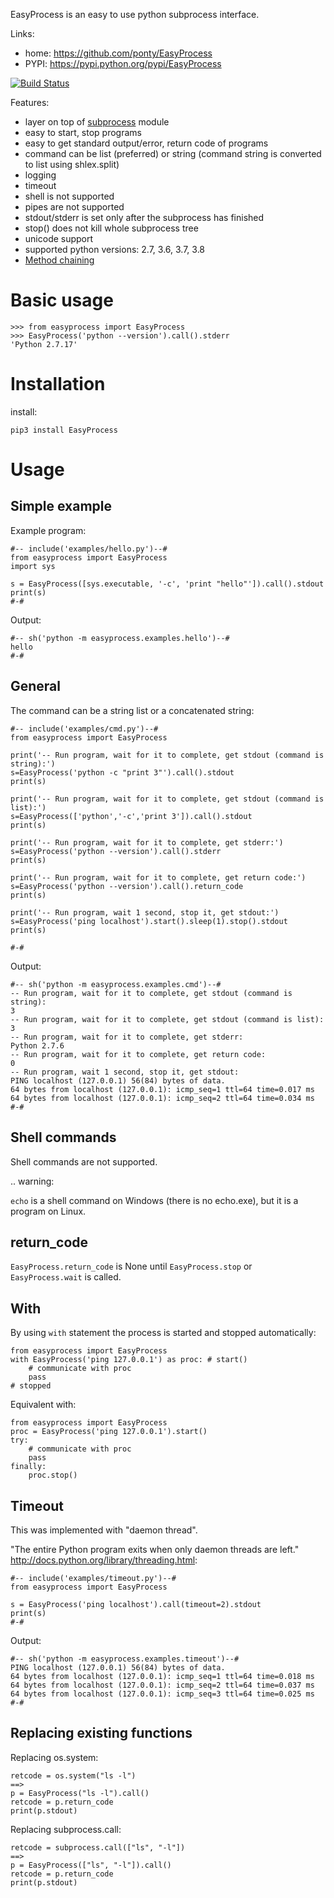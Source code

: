 EasyProcess is an easy to use python subprocess interface.

Links:
 * home: https://github.com/ponty/EasyProcess
 * PYPI: https://pypi.python.org/pypi/EasyProcess

[![Build Status](https://travis-ci.org/ponty/EasyProcess.svg?branch=master)](https://travis-ci.org/ponty/EasyProcess)

Features:
 - layer on top of [subprocess](http://docs.python.org/library/subprocess.html) module
 - easy to start, stop programs
 - easy to get standard output/error, return code of programs
 - command can be list (preferred) or string (command string is converted to list using shlex.split)
 - logging
 - timeout
 - shell is not supported
 - pipes are not supported
 - stdout/stderr is set only after the subprocess has finished
 - stop() does not kill whole subprocess tree
 - unicode support
 - supported python versions: 2.7, 3.6, 3.7, 3.8
 - [Method chaining](https://en.wikipedia.org/wiki/Method_chaining)
 
Basic usage
===========

    >>> from easyprocess import EasyProcess
    >>> EasyProcess('python --version').call().stderr
    'Python 2.7.17'

Installation
============

install:

    pip3 install EasyProcess


Usage
=====

Simple example
--------------

Example program:

    #-- include('examples/hello.py')--#
    from easyprocess import EasyProcess
    import sys

    s = EasyProcess([sys.executable, '-c', 'print "hello"']).call().stdout
    print(s)
    #-#

Output:

    #-- sh('python -m easyprocess.examples.hello')--#
    hello
    #-#


General
-------

The command can be a string list or a concatenated string:
    
    #-- include('examples/cmd.py')--#
    from easyprocess import EasyProcess

    print('-- Run program, wait for it to complete, get stdout (command is string):')
    s=EasyProcess('python -c "print 3"').call().stdout
    print(s)

    print('-- Run program, wait for it to complete, get stdout (command is list):')
    s=EasyProcess(['python','-c','print 3']).call().stdout
    print(s)

    print('-- Run program, wait for it to complete, get stderr:')
    s=EasyProcess('python --version').call().stderr
    print(s)

    print('-- Run program, wait for it to complete, get return code:')
    s=EasyProcess('python --version').call().return_code
    print(s)

    print('-- Run program, wait 1 second, stop it, get stdout:')
    s=EasyProcess('ping localhost').start().sleep(1).stop().stdout
    print(s)

    #-#

Output:

    #-- sh('python -m easyprocess.examples.cmd')--#
    -- Run program, wait for it to complete, get stdout (command is string):
    3
    -- Run program, wait for it to complete, get stdout (command is list):
    3
    -- Run program, wait for it to complete, get stderr:
    Python 2.7.6
    -- Run program, wait for it to complete, get return code:
    0
    -- Run program, wait 1 second, stop it, get stdout:
    PING localhost (127.0.0.1) 56(84) bytes of data.
    64 bytes from localhost (127.0.0.1): icmp_seq=1 ttl=64 time=0.017 ms
    64 bytes from localhost (127.0.0.1): icmp_seq=2 ttl=64 time=0.034 ms
    #-#

Shell commands
--------------

Shell commands are not supported.

.. warning:

  ``echo`` is a shell command on Windows (there is no echo.exe),
  but it is a program on Linux.

return_code
-----------

`EasyProcess.return_code` is None until
`EasyProcess.stop` or `EasyProcess.wait` is called.

With
----

By using `with` statement the process is started
and stopped automatically:
    
    from easyprocess import EasyProcess
    with EasyProcess('ping 127.0.0.1') as proc: # start()
        # communicate with proc
        pass
    # stopped
    
Equivalent with:
    
    from easyprocess import EasyProcess
    proc = EasyProcess('ping 127.0.0.1').start()
    try:
        # communicate with proc
        pass
    finally:
        proc.stop()


Timeout
-------

This was implemented with "daemon thread".

"The entire Python program exits when only daemon threads are left."
http://docs.python.org/library/threading.html:

    #-- include('examples/timeout.py')--#
    from easyprocess import EasyProcess

    s = EasyProcess('ping localhost').call(timeout=2).stdout
    print(s)
    #-#

Output:

    #-- sh('python -m easyprocess.examples.timeout')--#
    PING localhost (127.0.0.1) 56(84) bytes of data.
    64 bytes from localhost (127.0.0.1): icmp_seq=1 ttl=64 time=0.018 ms
    64 bytes from localhost (127.0.0.1): icmp_seq=2 ttl=64 time=0.037 ms
    64 bytes from localhost (127.0.0.1): icmp_seq=3 ttl=64 time=0.025 ms
    #-#


Replacing existing functions
----------------------------

Replacing os.system:

    retcode = os.system("ls -l")
    ==>
    p = EasyProcess("ls -l").call()
    retcode = p.return_code
    print(p.stdout)

Replacing subprocess.call:

    retcode = subprocess.call(["ls", "-l"])
    ==>
    p = EasyProcess(["ls", "-l"]).call()
    retcode = p.return_code
    print(p.stdout)




     

   
